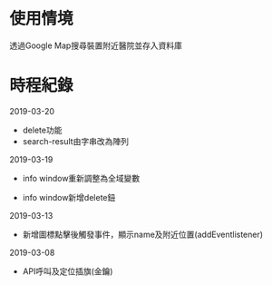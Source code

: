 # 使用情境
透過Google Map搜尋裝置附近醫院並存入資料庫
# 時程紀錄
2019-03-20

- delete功能
- search-result由字串改為陣列

2019-03-19

- info window重新調整為全域變數

- info window新增delete鈕

2019-03-13

- 新增圖標點擊後觸發事件，顯示name及附近位置(addEventlistener)

2019-03-08

- API呼叫及定位插旗(金鑰)
